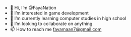 - 👋 Hi, I’m @FayaNation
- 👀 I’m interested in game development
- 🌱 I’m currently learning computer studies in high school
- 💞️ I’m looking to collaborate on anything
- 📫 How to reach me fayamaan7@gmail.com

<!---
FayaNation/FayaNation is a ✨ special ✨ repository because its `README.md` (this file) appears on your GitHub profile.
You can click the Preview link to take a look at your changes.
--->
